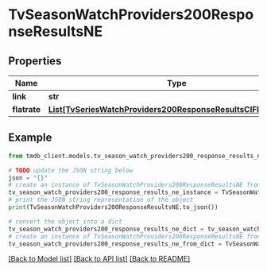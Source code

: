 # TvSeasonWatchProviders200ResponseResultsNE


## Properties

Name | Type | Description | Notes
------------ | ------------- | ------------- | -------------
**link** | **str** |  | [optional] 
**flatrate** | [**List[TvSeriesWatchProviders200ResponseResultsCIFlatrateInner]**](TvSeriesWatchProviders200ResponseResultsCIFlatrateInner.md) |  | [optional] 

## Example

```python
from tmdb_client.models.tv_season_watch_providers200_response_results_ne import TvSeasonWatchProviders200ResponseResultsNE

# TODO update the JSON string below
json = "{}"
# create an instance of TvSeasonWatchProviders200ResponseResultsNE from a JSON string
tv_season_watch_providers200_response_results_ne_instance = TvSeasonWatchProviders200ResponseResultsNE.from_json(json)
# print the JSON string representation of the object
print(TvSeasonWatchProviders200ResponseResultsNE.to_json())

# convert the object into a dict
tv_season_watch_providers200_response_results_ne_dict = tv_season_watch_providers200_response_results_ne_instance.to_dict()
# create an instance of TvSeasonWatchProviders200ResponseResultsNE from a dict
tv_season_watch_providers200_response_results_ne_from_dict = TvSeasonWatchProviders200ResponseResultsNE.from_dict(tv_season_watch_providers200_response_results_ne_dict)
```
[[Back to Model list]](../README.md#documentation-for-models) [[Back to API list]](../README.md#documentation-for-api-endpoints) [[Back to README]](../README.md)


